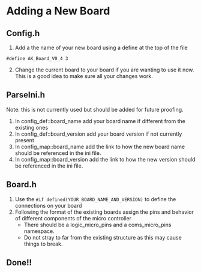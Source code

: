 # Adding a New Board

## Config.h
1. Add a the name of your new board using a define at the top of the file
```
#define AK_Board_V0_4 3
```
2. Change the current board to your board if you are wanting to use it now.  This is a good idea to make sure all your changes work.

## ParseIni.h
Note: this is not currently used but should be added for future proofing.
1. In config_def::board_name add your board name if different from the existing ones
2. In config_def::board_version add your board version if not currently present
3. In config_map::board_name add the link to how the new board name should be referenced in the ini file.
4. In config_map::board_version add the link to how the new version should be referenced in the ini file.

## Board.h
1. Use the ```#if defined(YOUR_BOARD_NAME_AND_VERSION)``` to define the connections on your board
2. Following the format of the existing boards assign the pins and behavior of different components of the micro controller
    - There should be a logic_micro_pins and a coms_micro_pins namespace.
    - Do not stray to far from the existing structure as this may cause things to break.
    
## Done!!